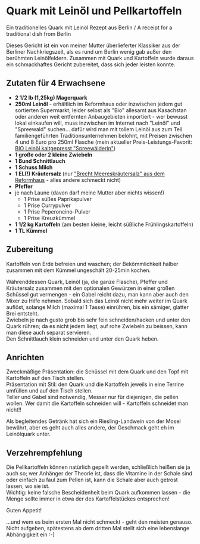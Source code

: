 # Quark mit Leinöl und Pellkartoffeln
Ein traditionelles Quark mit Leinöl Rezept aus Berlin / A receipt for a traditional dish from Berlin

Dieses Gericht ist ein von meiner Mutter überlieferter Klassiker aus der Berliner Nachkriegszeit, als es rund um Berlin wenig gab außer den berühmten Leinölfeldern. Zusammen mit Quark und Kartoffeln wurde daraus ein schmackhaftes Gericht zubereitet, dass sich jeder leisten konnte.

Zutaten für 4 Erwachsene
------------------------

* **2 1/2 lb (1,25kg) Magerquark**
* **250ml Leinöl** - erhältlich im Reformhaus oder inzwischen jedem gut sortierten Supermarkt; leider selbst als "Bio" allesamt aus Kasachstan oder anderen weit entfernten Anbaugebieten importiert - wer bewusst lokal einkaufen will, muss inzwischen im Internet nach "Leinöl" und "Spreewald" suchen... dafür wird man mit tollem Leinöl aus zum Teil familiengeführten Traditionsunternehmen belohnt, mit Preisen zwischen 4 und 8 Euro pro 250ml Flasche (mein aktueller Preis-Leistungs-Favorit: [BIO Leinöl kaltgepresst "Spreewälderin"](https://www.spreewald-praesente.de/spreewald-shop/spreewald-produkte/bio-lebensmittel/bio-leinoel-kaltgepresst-spreewaelderin-6er-pack-6-flaschen-a-250-ml/a-3231))
* **1 große oder 2 kleine Zwiebeln**
* **1 Bund Schnittlauch**
* **1 Schuss Milch**
* **1 EL(!) Kräutersalz** (nur ["Brecht Meereskräutersalz" aus dem Reformhaus](https://www.reformhaus-shop.de/brecht-kraeuter-meersalz-nachfuelldose-500g/a-81144) - alles andere schmeckt nicht)
* **Pfeffer**
* je nach Laune (davon darf meine Mutter aber nichts wissen!)
  - 1 Prise süßes Paprikapulver
  - 1 Prise Currypulver
  - 1 Prise Peperoncino-Pulver
  - 1 Prise Kreuzkümmel
* **1 1/2 kg Kartoffeln** (am besten kleine, leicht süßliche Frühlingskartoffeln)
* **1 TL Kümmel**

Zubereitung
-----------
Kartoffeln von Erde befreien und waschen; der Bekömmlichkeit halber zusammen mit dem Kümmel ungeschält 20-25min kochen.

Währenddessen Quark, Leinöl (ja, die ganze Flasche), Pfeffer und Kräutersalz zusammen mit den optionalen Gewürzen in einer großen Schüssel gut vermengen - ein Gabel reicht dazu, man kann aber auch den Mixer zu Hilfe nehmen. Sobald sich das Leinöl nicht mehr weiter im Quark auflöst, solange Milch (maximal 1 Tasse) einrühren, bis ein sämiger, glatter Brei entsteht.<br>
Zwiebeln je nach gusto grob bis sehr fein schneiden/hacken und unter den Quark rühren; da es nicht jedem liegt, auf rohe Zwiebeln zu beissen, kann man diese auch separat servieren.<br>
Den Schnittlauch klein schneiden und unter den Quark heben.

Anrichten
---------
Zweckmäßige Präsentation: die Schüssel mit dem Quark und den Topf mit Kartoffeln auf den Tisch stellen.<br>
Präsentation mit Stil: den Quark und die Kartoffeln jeweils in eine Terrine umfüllen und auf den Tisch stellen.<br>
Teller und Gabel sind notwendig, Messer nur für diejenigen, die pellen wollen. Wer damit die Kartoffeln schneiden will - Kartoffeln schneidet man nicht!!

Als begleitendes Getränk hat sich ein Riesling-Landwein von der Mosel bewährt, aber es geht auch alles andere, der Geschmack geht eh im Leinölquark unter.

Verzehrempfehlung
-----------------
Die Pellkartoffeln können natürlich gepellt werden, schließlich heißen sie ja auch so; wer Anhänger der Theorie ist, dass die Vitamine in der Schale sind oder einfach zu faul zum Pellen ist, kann die Schale aber auch getrost lassen, wo sie ist.<br>
Wichtig: keine falsche Bescheidenheit beim Quark aufkommen lassen - die Menge sollte immer in etwa der des Kartoffelstückes entsprechen!

Guten Appetit!

...und wem es beim ersten Mal nicht schmeckt - geht den meisten genauso. Nicht aufgeben, spätestens ab dem dritten Mal stellt sich eine lebenslange Abhängigkeit ein :-)
